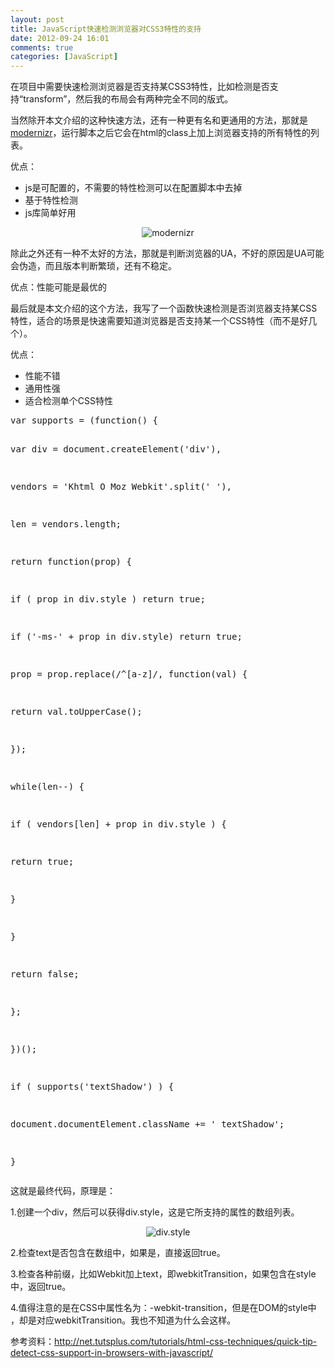 ```yaml
---
layout: post
title: JavaScript快速检测浏览器对CSS3特性的支持
date: 2012-09-24 16:01
comments: true
categories: [JavaScript]
---
```


在项目中需要快速检测浏览器是否支持某CSS3特性，比如检测是否支持“transform”，然后我的布局会有两种完全不同的版式。

当然除开本文介绍的这种快速方法，还有一种更有名和更通用的方法，那就是<a href="http://modernizr.com/">modernizr</a>，运行脚本之后它会在html的class上加上浏览器支持的所有特性的列表。

优点：
<ul>
	<li>js是可配置的，不需要的特性检测可以在配置脚本中去掉</li>
	<li>基于特性检测</li>
	<li>js库简单好用</li></ul><p style="text-align: center;"><img class="aligncenter size-full wp-image-1407" title="modernizr" src="http://yuguo.us/files/2012/09/1.png" alt="modernizr"   /></p>
除此之外还有一种不太好的方法，那就是判断浏览器的UA，不好的原因是UA可能会伪造，而且版本判断繁琐，还有不稳定。

优点：性能可能是最优的

最后就是本文介绍的这个方法，我写了一个函数快速检测是否浏览器支持某CSS特性，适合的场景是快速需要知道浏览器是否支持某一个CSS特性（而不是好几个）。

优点：
<ul>
	<li>性能不错</li>
	<li>通用性强</li>
	<li>适合检测单个CSS特性</li></ul><pre>var supports = (function() {

 var div = document.createElement('div'),

 vendors = 'Khtml O Moz Webkit'.split(' '),

 len = vendors.length;

 return function(prop) {

 if ( prop in div.style ) return true;

 if ('-ms-' + prop in div.style) return true;

 prop = prop.replace(/^[a-z]/, function(val) {

 return val.toUpperCase();

 });

 while(len--) {

 if ( vendors[len] + prop in div.style ) {

 return true;

 }

 }

 return false;

 };

 })();

if ( supports('textShadow') ) {

 document.documentElement.className += ' textShadow';

}</pre>
这就是最终代码，原理是：

1.创建一个div，然后可以获得div.style，这是它所支持的属性的数组列表。
<p style="text-align: center;"><img class="aligncenter size-full wp-image-1408" title="div.style" src="http://yuguo.us/files/2012/09/2.png" alt="div.style"   /></p>
2.检查text是否包含在数组中，如果是，直接返回true。

3.检查各种前缀，比如Webkit加上text，即webkitTransition，如果包含在style中，返回true。

4.值得注意的是在CSS中属性名为：-webkit-transition，但是在DOM的style中 ，却是对应webkitTransition。我也不知道为什么会这样。

参考资料：<a href="http://net.tutsplus.com/tutorials/html-css-techniques/quick-tip-detect-css-support-in-browsers-with-javascript/">http://net.tutsplus.com/tutorials/html-css-techniques/quick-tip-detect-css-support-in-browsers-with-javascript/</a>

